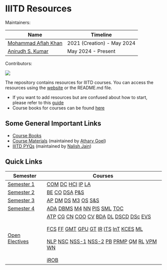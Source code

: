 # IIITD Resources

Maintainers:

| Name                              | Timeline          |
|-----------------------------------|-------------------|
| [Mohammad Aflah Khan](https://aflah02.github.io/)  | 2021 (Creation) - May 2024   |
| [Anirudh S. Kumar](https://github.com/Anirudh-S-Kumar) | May 2024 - Present |

Contributors:

<a href="https://github.com/aflah02/SemWiseResourcesIIIT/graphs/contributors">
  <img src="https://contrib.rocks/image?repo=aflah02/SemWiseResourcesIIIT" />
</a>

The repository contains resources for IIITD courses. You can access the resources using the [website](https://aflah02.github.io/SemWiseResourcesIIIT/) or the README.md file.

- If you want to add resources but are confused about how to start, please refer to this [guide](https://aflah02.github.io/SemWiseResourcesIIIT/CONTRIBUTING)
- Course books for courses can be found [here](https://drive.google.com/drive/folders/1Xhwlwbhj1HP6R9BysSoXcqScWFsnIj7B)


## Some General Important Links

- [Course Books](https://drive.google.com/drive/folders/1Xhwlwbhj1HP6R9BysSoXcqScWFsnIj7B?usp=sharing)
- [Course Materials](https://drive.google.com/drive/folders/1NQgofx-SXGDb64oLpFIliR7waYfM9qvk) (maintained by [Atharv Goel](https://github.com/Zynade))
- [IIITD PYQs](https://github.com/NalishJain/IIITD-PYQs) (maintained by [Nalish Jain](https://github.com/NalishJain))


## Quick Links

| Semester | Courses |
| --- | --- |
| [Semester 1](semester-1) | [COM](semester-1#com) [DC](semester-1#dc) [HCI](semester-1#hci) [IP](semester-1#ip) [LA](semester-1#la) |
| [Semester 2](semester-2) | [BE](semester-2#be) [CO](semester-2#co) [DSA](semester-2#dsa) [P&S](semester-2#ps) |
| [Semester 3](semester-3) | [AP](semester-3#ap) [DM](semester-3#dm) [DS](semester-3#ds) [M3](semester-3#m3) [OS](semester-3#os) [S&S](semester-3#ss) |
| [Semester 4](semester-4) | [ADA](semester-4#ada) [DBMS](semester-4#dbms) [M4](semester-4#m4) [NN](semester-4#nn) [PIS](semester-4#pis) [SML](semester-4#sml) [TOC](semester-4#toc) |
| [Open Electives](open-electives) | [ATP](open-electives#atp) [CG](open-electives#cg) [CN](open-electives#cn) [COO](open-electives#coo) [CV](open-electives#cv) [BDA](open-electives#bda) [DL](open-electives#dl) [DSCD](open-electives#dscd) [DSc](open-electives#dsc) [EVS](open-electives#evs) <br><br>[FCS](open-electives#fcs) [FF](open-electives#ff) [GMT](open-electives#gmt) [GPU](open-electives#gpu) [GT](open-electives#gt) [IR](open-electives#ir) [ITS](open-electives#its) [InT](open-electives#int) [KCES](open-electives#kces) [ML](open-electives#ml) <br><br>[NLP](open-electives#nlp) [NSC](open-electives#nsc) [NSS-1](open-electives#nss-1) [NSS-2](open-electives#nss-2) [PB](open-electives#pb) [PRMP](open-electives#prmp) [QM](open-electives#qm) [RL](open-electives#rl) [VPM](open-electives#vpm) [WN](open-electives#wn) <br><br>[iROB](open-electives#irob) |
